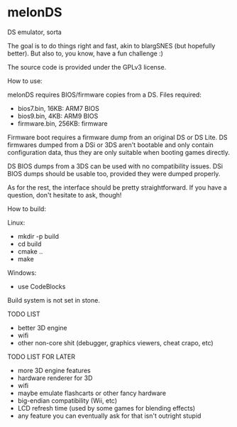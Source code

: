 # melonDS
DS emulator, sorta


The goal is to do things right and fast, akin to blargSNES (but hopefully better). But also to, you know, have a fun challenge :)


The source code is provided under the GPLv3 license.


How to use:

melonDS requires BIOS/firmware copies from a DS. Files required:
 * bios7.bin, 16KB: ARM7 BIOS
 * bios9.bin, 4KB: ARM9 BIOS
 * firmware.bin, 256KB: firmware
 
Firmware boot requires a firmware dump from an original DS or DS Lite.
DS firmwares dumped from a DSi or 3DS aren't bootable and only contain configuration data, thus they are only suitable when booting games directly.

DS BIOS dumps from a 3DS can be used with no compatibility issues. DSi BIOS dumps should be usable too, provided they were dumped properly.

As for the rest, the interface should be pretty straightforward. If you have a question, don't hesitate to ask, though!


How to build:

Linux:
 * mkdir -p build
 * cd build
 * cmake ..
 * make

Windows:
 * use CodeBlocks

Build system is not set in stone.


TODO LIST

 * better 3D engine
 * wifi
 * other non-core shit (debugger, graphics viewers, cheat crapo, etc)

 
TODO LIST FOR LATER

 * more 3D engine features
 * hardware renderer for 3D
 * wifi
 * maybe emulate flashcarts or other fancy hardware
 * big-endian compatibility (Wii, etc)
 * LCD refresh time (used by some games for blending effects)
 * any feature you can eventually ask for that isn't outright stupid
